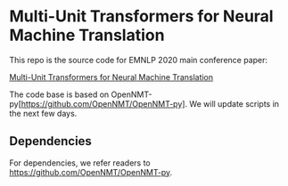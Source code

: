 # Multi-Unit Transformers for Neural Machine Translation

This repo is the source code for EMNLP 2020 main conference paper:

[Multi-Unit Transformers for Neural Machine Translation](https://arxiv.org/abs/2010.10743)

The code base is based on OpenNMT-py[https://github.com/OpenNMT/OpenNMT-py]. We will update scripts in the next few days.

## Dependencies

For dependencies, we refer readers to https://github.com/OpenNMT/OpenNMT-py. 